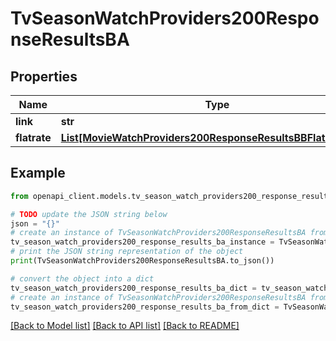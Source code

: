 # TvSeasonWatchProviders200ResponseResultsBA


## Properties

Name | Type | Description | Notes
------------ | ------------- | ------------- | -------------
**link** | **str** |  | [optional] 
**flatrate** | [**List[MovieWatchProviders200ResponseResultsBBFlatrateInner]**](MovieWatchProviders200ResponseResultsBBFlatrateInner.md) |  | [optional] 

## Example

```python
from openapi_client.models.tv_season_watch_providers200_response_results_ba import TvSeasonWatchProviders200ResponseResultsBA

# TODO update the JSON string below
json = "{}"
# create an instance of TvSeasonWatchProviders200ResponseResultsBA from a JSON string
tv_season_watch_providers200_response_results_ba_instance = TvSeasonWatchProviders200ResponseResultsBA.from_json(json)
# print the JSON string representation of the object
print(TvSeasonWatchProviders200ResponseResultsBA.to_json())

# convert the object into a dict
tv_season_watch_providers200_response_results_ba_dict = tv_season_watch_providers200_response_results_ba_instance.to_dict()
# create an instance of TvSeasonWatchProviders200ResponseResultsBA from a dict
tv_season_watch_providers200_response_results_ba_from_dict = TvSeasonWatchProviders200ResponseResultsBA.from_dict(tv_season_watch_providers200_response_results_ba_dict)
```
[[Back to Model list]](../README.md#documentation-for-models) [[Back to API list]](../README.md#documentation-for-api-endpoints) [[Back to README]](../README.md)


